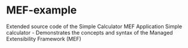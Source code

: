 # MEF-example
Extended source code of the Simple Calculator MEF Application Simple calculator - Demonstrates the concepts and syntax of the Managed Extensibility Framework (MEF)
